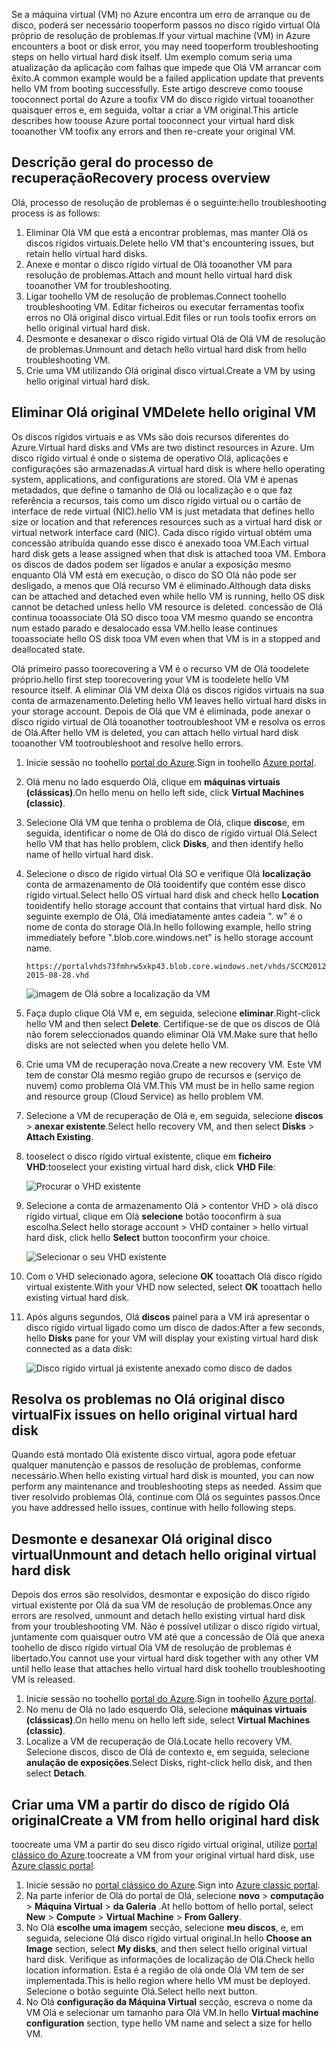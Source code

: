 <span data-ttu-id="70787-101">Se a máquina virtual (VM) no Azure encontra um erro de arranque ou de disco, poderá ser necessário tooperform passos no disco rígido virtual Olá próprio de resolução de problemas.</span><span class="sxs-lookup"><span data-stu-id="70787-101">If your virtual machine (VM) in Azure encounters a boot or disk error, you may need tooperform troubleshooting steps on hello virtual hard disk itself.</span></span> <span data-ttu-id="70787-102">Um exemplo comum seria uma atualização da aplicação com falhas que impede que Olá VM arrancar com êxito.</span><span class="sxs-lookup"><span data-stu-id="70787-102">A common example would be a failed application update that prevents hello VM from booting successfully.</span></span> <span data-ttu-id="70787-103">Este artigo descreve como toouse tooconnect portal do Azure a toofix VM do disco rígido virtual tooanother quaisquer erros e, em seguida, voltar a criar a VM original.</span><span class="sxs-lookup"><span data-stu-id="70787-103">This article describes how toouse Azure portal tooconnect your virtual hard disk tooanother VM toofix any errors and then re-create your original VM.</span></span>

## <a name="recovery-process-overview"></a><span data-ttu-id="70787-104">Descrição geral do processo de recuperação</span><span class="sxs-lookup"><span data-stu-id="70787-104">Recovery process overview</span></span>
<span data-ttu-id="70787-105">Olá, processo de resolução de problemas é o seguinte:</span><span class="sxs-lookup"><span data-stu-id="70787-105">hello troubleshooting process is as follows:</span></span>

1. <span data-ttu-id="70787-106">Eliminar Olá VM que está a encontrar problemas, mas manter Olá os discos rígidos virtuais.</span><span class="sxs-lookup"><span data-stu-id="70787-106">Delete hello VM that's encountering issues, but retain hello virtual hard disks.</span></span>
2. <span data-ttu-id="70787-107">Anexe e montar o disco rígido virtual de Olá tooanother VM para resolução de problemas.</span><span class="sxs-lookup"><span data-stu-id="70787-107">Attach and mount hello virtual hard disk tooanother VM for troubleshooting.</span></span>
3. <span data-ttu-id="70787-108">Ligar toohello VM de resolução de problemas.</span><span class="sxs-lookup"><span data-stu-id="70787-108">Connect toohello troubleshooting VM.</span></span> <span data-ttu-id="70787-109">Editar ficheiros ou executar ferramentas toofix erros no Olá original disco virtual.</span><span class="sxs-lookup"><span data-stu-id="70787-109">Edit files or run tools toofix errors on hello original virtual hard disk.</span></span>
4. <span data-ttu-id="70787-110">Desmonte e desanexar o disco rígido virtual Olá de Olá VM de resolução de problemas.</span><span class="sxs-lookup"><span data-stu-id="70787-110">Unmount and detach hello virtual hard disk from hello troubleshooting VM.</span></span>
5. <span data-ttu-id="70787-111">Crie uma VM utilizando Olá original disco virtual.</span><span class="sxs-lookup"><span data-stu-id="70787-111">Create a VM by using hello original virtual hard disk.</span></span>

## <a name="delete-hello-original-vm"></a><span data-ttu-id="70787-112">Eliminar Olá original VM</span><span class="sxs-lookup"><span data-stu-id="70787-112">Delete hello original VM</span></span>
<span data-ttu-id="70787-113">Os discos rígidos virtuais e as VMs são dois recursos diferentes do Azure.</span><span class="sxs-lookup"><span data-stu-id="70787-113">Virtual hard disks and VMs are two distinct resources in Azure.</span></span> <span data-ttu-id="70787-114">Um disco rígido virtual é onde o sistema de operativo Olá, aplicações e configurações são armazenadas.</span><span class="sxs-lookup"><span data-stu-id="70787-114">A virtual hard disk is where hello operating system, applications, and configurations are stored.</span></span> <span data-ttu-id="70787-115">Olá VM é apenas metadados, que define o tamanho de Olá ou localização e o que faz referência a recursos, tais como um disco rígido virtual ou o cartão de interface de rede virtual (NIC).</span><span class="sxs-lookup"><span data-stu-id="70787-115">hello VM is just metadata that defines hello size or location and that references resources such as a virtual hard disk or virtual network interface card (NIC).</span></span> <span data-ttu-id="70787-116">Cada disco rígido virtual obtém uma concessão atribuída quando esse disco é anexado tooa VM.</span><span class="sxs-lookup"><span data-stu-id="70787-116">Each virtual hard disk gets a lease assigned when that disk is attached tooa VM.</span></span> <span data-ttu-id="70787-117">Embora os discos de dados podem ser ligados e anular a exposição mesmo enquanto Olá VM está em execução, o disco do SO Olá não pode ser desligado, a menos que Olá recurso VM é eliminado.</span><span class="sxs-lookup"><span data-stu-id="70787-117">Although data disks can be attached and detached even while hello VM is running, hello OS disk cannot be detached unless hello VM resource is deleted.</span></span> <span data-ttu-id="70787-118">concessão de Olá continua tooassociate Olá SO disco tooa VM mesmo quando se encontra num estado parado e desalocado essa VM.</span><span class="sxs-lookup"><span data-stu-id="70787-118">hello lease continues tooassociate hello OS disk tooa VM even when that VM is in a stopped and deallocated state.</span></span>

<span data-ttu-id="70787-119">Olá primeiro passo toorecovering a VM é o recurso VM de Olá toodelete próprio.</span><span class="sxs-lookup"><span data-stu-id="70787-119">hello first step toorecovering your VM is toodelete hello VM resource itself.</span></span> <span data-ttu-id="70787-120">A eliminar Olá VM deixa Olá os discos rígidos virtuais na sua conta de armazenamento.</span><span class="sxs-lookup"><span data-stu-id="70787-120">Deleting hello VM leaves hello virtual hard disks in your storage account.</span></span> <span data-ttu-id="70787-121">Depois de Olá que VM é eliminada, pode anexar o disco rígido virtual de Olá tooanother tootroubleshoot VM e resolva os erros de Olá.</span><span class="sxs-lookup"><span data-stu-id="70787-121">After hello VM is deleted, you can attach hello virtual hard disk tooanother VM tootroubleshoot and resolve hello errors.</span></span> 

1. <span data-ttu-id="70787-122">Inicie sessão no toohello [portal do Azure](https://portal.azure.com).</span><span class="sxs-lookup"><span data-stu-id="70787-122">Sign in toohello [Azure portal](https://portal.azure.com).</span></span> 
2. <span data-ttu-id="70787-123">Olá menu no lado esquerdo Olá, clique em **máquinas virtuais (clássicas)**.</span><span class="sxs-lookup"><span data-stu-id="70787-123">On hello menu on hello left side, click **Virtual Machines (classic)**.</span></span>
3. <span data-ttu-id="70787-124">Selecione Olá VM que tenha o problema de Olá, clique **discos**e, em seguida, identificar o nome de Olá do disco de rígido virtual Olá.</span><span class="sxs-lookup"><span data-stu-id="70787-124">Select hello VM that has hello problem, click **Disks**, and then identify hello name of hello virtual hard disk.</span></span> 
4. <span data-ttu-id="70787-125">Selecione o disco de rígido virtual Olá SO e verifique Olá **localização** conta de armazenamento de Olá tooidentify que contém esse disco rígido virtual.</span><span class="sxs-lookup"><span data-stu-id="70787-125">Select hello OS virtual hard disk and check hello **Location** tooidentify hello storage account that contains that virtual hard disk.</span></span> <span data-ttu-id="70787-126">No seguinte exemplo de Olá, Olá imediatamente antes cadeia ". w" é o nome de conta do storage Olá.</span><span class="sxs-lookup"><span data-stu-id="70787-126">In hello following example, hello string immediately before ".blob.core.windows.net" is hello storage account name.</span></span>

    ```
    https://portalvhds73fmhrw5xkp43.blob.core.windows.net/vhds/SCCM2012-2015-08-28.vhd
    ```

    ![imagem de Olá sobre a localização da VM](./media/virtual-machines-classic-recovery-disks-portal/vm-location.png)

5. <span data-ttu-id="70787-128">Faça duplo clique Olá VM e, em seguida, selecione **eliminar**.</span><span class="sxs-lookup"><span data-stu-id="70787-128">Right-click hello VM and then select **Delete**.</span></span> <span data-ttu-id="70787-129">Certifique-se de que os discos de Olá não forem seleccionados quando eliminar Olá VM.</span><span class="sxs-lookup"><span data-stu-id="70787-129">Make sure that hello disks are not selected when you delete hello VM.</span></span>
6. <span data-ttu-id="70787-130">Crie uma VM de recuperação nova.</span><span class="sxs-lookup"><span data-stu-id="70787-130">Create a new recovery VM.</span></span> <span data-ttu-id="70787-131">Este VM tem de constar Olá mesmo região grupo de recursos e (serviço de nuvem) como problema Olá VM.</span><span class="sxs-lookup"><span data-stu-id="70787-131">This VM must be in hello same region and resource group (Cloud Service) as hello problem VM.</span></span>
7. <span data-ttu-id="70787-132">Selecione a VM de recuperação de Olá e, em seguida, selecione **discos** > **anexar existente**.</span><span class="sxs-lookup"><span data-stu-id="70787-132">Select hello recovery VM, and then select **Disks** > **Attach Existing**.</span></span>
8. <span data-ttu-id="70787-133">tooselect o disco rígido virtual existente, clique em **ficheiro VHD**:</span><span class="sxs-lookup"><span data-stu-id="70787-133">tooselect your existing virtual hard disk, click **VHD File**:</span></span>

    ![Procurar o VHD existente](./media/virtual-machines-classic-recovery-disks-portal/select-vhd-location.png)

9. <span data-ttu-id="70787-135">Selecione a conta de armazenamento Olá > contentor VHD > olá disco rígido virtual, clique em Olá **selecione** botão tooconfirm à sua escolha.</span><span class="sxs-lookup"><span data-stu-id="70787-135">Select hello storage account > VHD container > hello virtual hard disk, click hello **Select** button tooconfirm your choice.</span></span>

    ![Selecionar o seu VHD existente](./media/virtual-machines-classic-recovery-disks-portal/select-vhd.png)

10. <span data-ttu-id="70787-137">Com o VHD selecionado agora, selecione **OK** tooattach Olá disco rígido virtual existente.</span><span class="sxs-lookup"><span data-stu-id="70787-137">With your VHD now selected, select **OK** tooattach hello existing virtual hard disk.</span></span>
11. <span data-ttu-id="70787-138">Após alguns segundos, Olá **discos** painel para a VM irá apresentar o disco rígido virtual ligado como um disco de dados:</span><span class="sxs-lookup"><span data-stu-id="70787-138">After a few seconds, hello **Disks** pane for your VM will display your existing virtual hard disk connected as a data disk:</span></span>

    ![Disco rígido virtual já existente anexado como disco de dados](./media/virtual-machines-classic-recovery-disks-portal/attached-disk.png)

## <a name="fix-issues-on-hello-original-virtual-hard-disk"></a><span data-ttu-id="70787-140">Resolva os problemas no Olá original disco virtual</span><span class="sxs-lookup"><span data-stu-id="70787-140">Fix issues on hello original virtual hard disk</span></span>
<span data-ttu-id="70787-141">Quando está montado Olá existente disco virtual, agora pode efetuar qualquer manutenção e passos de resolução de problemas, conforme necessário.</span><span class="sxs-lookup"><span data-stu-id="70787-141">When hello existing virtual hard disk is mounted, you can now perform any maintenance and troubleshooting steps as needed.</span></span> <span data-ttu-id="70787-142">Assim que tiver resolvido problemas Olá, continue com Olá os seguintes passos.</span><span class="sxs-lookup"><span data-stu-id="70787-142">Once you have addressed hello issues, continue with hello following steps.</span></span>

## <a name="unmount-and-detach-hello-original-virtual-hard-disk"></a><span data-ttu-id="70787-143">Desmonte e desanexar Olá original disco virtual</span><span class="sxs-lookup"><span data-stu-id="70787-143">Unmount and detach hello original virtual hard disk</span></span>
<span data-ttu-id="70787-144">Depois dos erros são resolvidos, desmontar e exposição do disco rígido virtual existente por Olá da sua VM de resolução de problemas.</span><span class="sxs-lookup"><span data-stu-id="70787-144">Once any errors are resolved, unmount and detach hello existing virtual hard disk from your troubleshooting VM.</span></span> <span data-ttu-id="70787-145">Não é possível utilizar o disco rígido virtual, juntamente com quaisquer outro VM até que a concessão de Olá que anexa toohello de disco rígido virtual Olá VM de resolução de problemas é libertado.</span><span class="sxs-lookup"><span data-stu-id="70787-145">You cannot use your virtual hard disk together with any other VM until hello lease that attaches hello virtual hard disk toohello troubleshooting VM is released.</span></span>  

1. <span data-ttu-id="70787-146">Inicie sessão no toohello [portal do Azure](https://portal.azure.com).</span><span class="sxs-lookup"><span data-stu-id="70787-146">Sign in toohello [Azure portal](https://portal.azure.com).</span></span> 
2. <span data-ttu-id="70787-147">No menu de Olá no lado esquerdo Olá, selecione **máquinas virtuais (clássicas)**.</span><span class="sxs-lookup"><span data-stu-id="70787-147">On hello menu on hello left side, select **Virtual Machines (classic)**.</span></span>
3. <span data-ttu-id="70787-148">Localize a VM de recuperação de Olá.</span><span class="sxs-lookup"><span data-stu-id="70787-148">Locate hello recovery VM.</span></span> <span data-ttu-id="70787-149">Selecione discos, disco de Olá de contexto e, em seguida, selecione **anulação de exposições**.</span><span class="sxs-lookup"><span data-stu-id="70787-149">Select Disks, right-click hello disk, and then select **Detach**.</span></span>

## <a name="create-a-vm-from-hello-original-hard-disk"></a><span data-ttu-id="70787-150">Criar uma VM a partir do disco de rígido Olá original</span><span class="sxs-lookup"><span data-stu-id="70787-150">Create a VM from hello original hard disk</span></span>

<span data-ttu-id="70787-151">toocreate uma VM a partir do seu disco rígido virtual original, utilize [portal clássico do Azure](https://manage.windowsazure.com).</span><span class="sxs-lookup"><span data-stu-id="70787-151">toocreate a VM from your original virtual hard disk, use [Azure classic portal](https://manage.windowsazure.com).</span></span>

1. <span data-ttu-id="70787-152">Inicie sessão no [portal clássico do Azure](https://manage.windowsazure.com).</span><span class="sxs-lookup"><span data-stu-id="70787-152">Sign into [Azure classic portal](https://manage.windowsazure.com).</span></span>
2. <span data-ttu-id="70787-153">Na parte inferior de Olá do portal de Olá, selecione **novo** > **computação** > **Máquina Virtual** > **da Galeria** .</span><span class="sxs-lookup"><span data-stu-id="70787-153">At hello bottom of hello portal, select **New** > **Compute** > **Virtual Machine** > **From Gallery**.</span></span>
3. <span data-ttu-id="70787-154">No Olá **escolhe uma imagem** secção, selecione **meu discos**, e, em seguida, selecione Olá disco rígido virtual original.</span><span class="sxs-lookup"><span data-stu-id="70787-154">In hello **Choose an Image** section, select **My disks**, and then select hello original virtual hard disk.</span></span> <span data-ttu-id="70787-155">Verifique as informações de localização de Olá.</span><span class="sxs-lookup"><span data-stu-id="70787-155">Check hello location information.</span></span> <span data-ttu-id="70787-156">Esta é a região de olá onde Olá VM tem de ser implementada.</span><span class="sxs-lookup"><span data-stu-id="70787-156">This is hello region where hello VM must be deployed.</span></span> <span data-ttu-id="70787-157">Selecione o botão seguinte Olá.</span><span class="sxs-lookup"><span data-stu-id="70787-157">Select hello next button.</span></span>
4. <span data-ttu-id="70787-158">No Olá **configuração da Máquina Virtual** secção, escreva o nome da VM Olá e selecionar um tamanho para Olá VM.</span><span class="sxs-lookup"><span data-stu-id="70787-158">In hello **Virtual machine configuration** section, type hello VM name and select a size for hello VM.</span></span>
